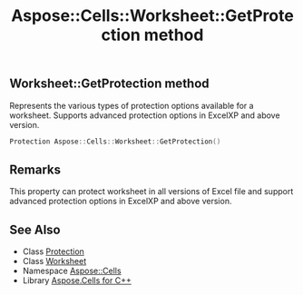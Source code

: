 ﻿---
title: Aspose::Cells::Worksheet::GetProtection method
linktitle: GetProtection
second_title: Aspose.Cells for C++ API Reference
description: 'Aspose::Cells::Worksheet::GetProtection method. Represents the various types of protection options available for a worksheet. Supports advanced protection options in ExcelXP and above version in C++.'
type: docs
weight: 700
url: /cpp/aspose.cells/worksheet/getprotection/
---
## Worksheet::GetProtection method


Represents the various types of protection options available for a worksheet. Supports advanced protection options in ExcelXP and above version.

```cpp
Protection Aspose::Cells::Worksheet::GetProtection()
```

## Remarks


This property can protect worksheet in all versions of Excel file and support advanced protection options in ExcelXP and above version. 
## See Also

* Class [Protection](../../protection/)
* Class [Worksheet](../)
* Namespace [Aspose::Cells](../../)
* Library [Aspose.Cells for C++](../../../)
